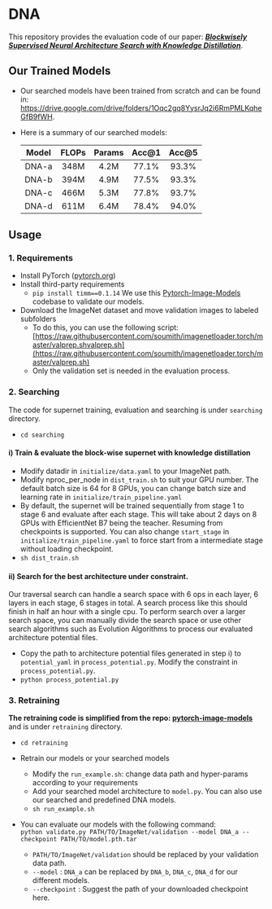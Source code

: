# DNA
This repository provides the evaluation code of our paper: [***Blockwisely Supervised Neural Architecture Search with Knowledge Distillation***](https://arxiv.org/abs/1911.13053).

## Our Trained Models 
- Our searched models have been trained from scratch and can be found in: https://drive.google.com/drive/folders/1Oqc2gq8YysrJq2i6RmPMLKqheGfB9fWH. 

- Here is a summary of our searched models:

    |    Model    |  FLOPs    |   Params |   Acc@1   |   Acc@5   |
    |:---------:|:---------:|:---------:|:---------:|:---------:|
    | DNA-a    |   348M     |	4.2M    |      77.1%    |       93.3%   |
    | DNA-b    |   394M     |	4.9M    |      77.5%    |       93.3%   |
    | DNA-c    |   466M     |	5.3M    |      77.8%    |       93.7%   |
    | DNA-d    |   611M     |	6.4M    |      78.4%    |       94.0%   |

## Usage
### 1. Requirements
- Install PyTorch ([pytorch.org](http://pytorch.org))
- Install third-party requirements
	- `pip install timm==0.1.14` We use this [Pytorch-Image-Models](https://github.com/rwightman/pytorch-image-models/) codebase to validate our models. 
- Download the ImageNet dataset and move validation images to labeled subfolders
    - To do this, you can use the following script: [https://raw.githubusercontent.com/soumith/imagenetloader.torch/master/valprep.shvalprep.sh](https://raw.githubusercontent.com/soumith/imagenetloader.torch/master/valprep.sh)
	- Only the validation set is needed in the evaluation process.

### 2. Searching
The code for supernet training, evaluation and searching is under `searching` directory.
- `cd searching`
#### i) Train & evaluate the block-wise supernet with knowledge distillation
- Modify datadir in `initialize/data.yaml` to your ImageNet path.
- Modify nproc_per_node in `dist_train.sh` to suit your GPU number. The default batch size is 64 for 8 GPUs, you can change batch size and learning rate in `initialize/train_pipeline.yaml`
- By default, the supernet will be trained sequentially from stage 1 to stage 6 and evaluate after each stage. This will take about 2 days on 8 GPUs with EfficientNet B7 being the teacher. Resuming from checkpoints is supported. You can also change `start_stage` in  `initialize/train_pipeline.yaml` to force start from a intermediate stage without loading checkpoint.
- `sh dist_train.sh`
#### ii) Search for the best architecture under constraint.
Our traversal search can handle a search space with 6 ops in each layer, 6 layers in each stage, 6 stages in total. A search process like this should finish in half an hour with a single cpu. To perform search over a larger search space, you can manually divide the search space or use other search algorithms such as Evolution Algorithms to process our evaluated architecture potential files.

- Copy the path to architecture potential files generated in step i) to `potential_yaml` in `process_potential.py`. Modify the constraint in `process_potential.py`.
- `python process_potential.py`

	
### 3. Retraining

**The retraining code is simplified from the repo: [pytorch-image-models](https://github.com/rwightman/pytorch-image-models)** and is under `retraining` directory.

- `cd retraining`

- Retrain our models or your searched models
    - Modify the `run_example.sh`: change data path and hyper-params according to your requirements
    - Add your searched model architecture to `model.py`. You can also use our searched and predefined DNA models.
    - `sh run_example.sh`

- You can evaluate our models with the following command:\
    ```python validate.py PATH/TO/ImageNet/validation --model DNA_a --checkpoint PATH/TO/model.pth.tar```
    - ```PATH/TO/ImageNet/validation``` should be replaced by your validation data path.
    - ```--model``` : ```DNA_a``` can be replaced by ```DNA_b```, ```DNA_c```, ```DNA_d``` for our different models.
    - ```--checkpoint``` : Suggest the path of your downloaded checkpoint here.
